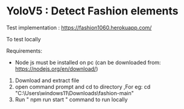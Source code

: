 # YoloV5 : Detect Fashion elements

Test implementation : https://fashion1060.herokuapp.com/

To test locally

Requirements:

* Node js must be installed on pc (can be downloaded from: https://nodejs.org/en/download/)

1) Download and extract file 
2) open command prompt and cd to directory ,For eg: cd "C:\Users\windows11\Downloads\fashion-main"
3) Run " npm run start " command to run locally
